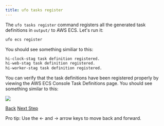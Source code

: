 ```yaml
---
title: ufo tasks register
---
```


The `ufo tasks register` command registers all the generated task definitions in `output/` to AWS ECS. Let's run it:

```sh
ufo ecs register
```

You should see something similiar to this:

```sh
hi-clock-stag task definition registered.
hi-web-stag task definition registered.
hi-worker-stag task definition registered.
```

You can verify that the task definitions have been registered properly by viewing the AWS ECS Console Task Definitions page.  You should see something similar to this:

<img src="/img/tutorials/ecs-console-task-definitions.png" class="doc-photo" />

<a id="prev" class="btn btn-basic" href="{% link _docs/ufo-tasks-build.md %}">Back</a>
<a id="next" class="btn btn-primary" href="{% link _docs/ufo-help.md %}">Next Step</a>
<p class="keyboard-tip">Pro tip: Use the <- and -> arrow keys to move back and forward.</p>


